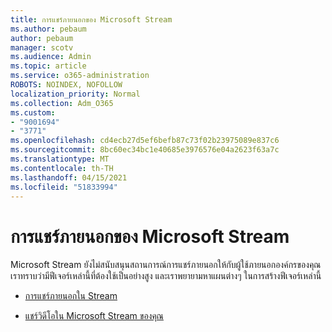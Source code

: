 ```yaml
---
title: การแชร์ภายนอกของ Microsoft Stream
ms.author: pebaum
author: pebaum
manager: scotv
ms.audience: Admin
ms.topic: article
ms.service: o365-administration
ROBOTS: NOINDEX, NOFOLLOW
localization_priority: Normal
ms.collection: Adm_O365
ms.custom:
- "9001694"
- "3771"
ms.openlocfilehash: cd4ecb27d5ef6befb87c73f02b23975089e837c6
ms.sourcegitcommit: 8bc60ec34bc1e40685e3976576e04a2623f63a7c
ms.translationtype: MT
ms.contentlocale: th-TH
ms.lasthandoff: 04/15/2021
ms.locfileid: "51833994"
---
```

# <a name="microsoft-stream-external-sharing"></a>การแชร์ภายนอกของ Microsoft Stream

Microsoft Stream ยังไม่สนับสนุนสถานการณ์การแชร์ภายนอกให้กับผู้ใช้ภายนอกองค์กรของคุณ เราทราบว่ามีฟีเจอร์เหล่านี้ที่ต้องใช้เป็นอย่างสูง และเราพยายามหาแผนต่างๆ ในการสร้างฟีเจอร์เหล่านี้

- [การแชร์ภายนอกใน Stream](https://docs.microsoft.com/stream/portal-share-video#external-sharing)

- [แชร์วิดีโอใน Microsoft Stream ของคุณ](https://docs.microsoft.com/stream/portal-share-video)
